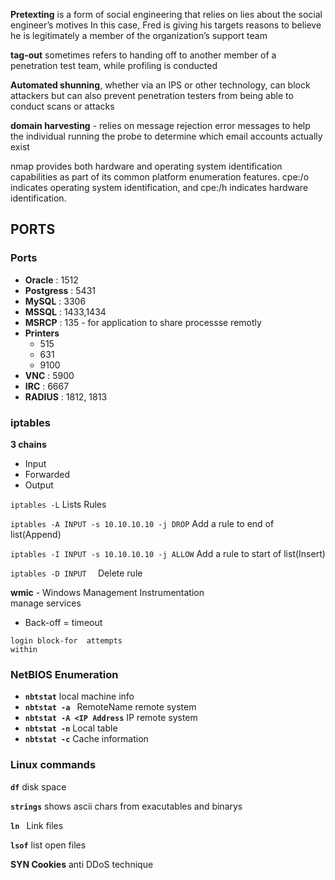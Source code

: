**Pretexting** is a form of social engineering that relies on lies about the social engineer’s motives In this case, Fred is giving his targets reasons to believe he is legitimately a member of the organization’s support team  

**tag-out** sometimes refers to handing off to another member of a penetration test team, while profiling is conducted
 
**Automated shunning**, whether via an IPS or other technology, can block attackers but can also prevent penetration testers from being able to conduct scans or attacks  
 
**domain harvesting** -  relies on message rejection error messages to help the individual running the probe to determine which email accounts actually exist

nmap provides both hardware and operating system identification capabilities as part of its common platform enumeration features. cpe:/o indicates operating system identification, and cpe:/h indicates hardware identification.

## PORTS

### Ports

 - **Oracle** : 1512
 - **Postgress** : 5431
 - **MySQL** : 3306  
 - **MSSQL** : 1433,1434
 - **MSRCP** : 135 - for application to share processse remotly  
 - **Printers**
   - 515
   - 631
   - 9100
 - **VNC** : 5900
 - **IRC** : 6667
 - **RADIUS** : 1812, 1813
  
 ### iptables
 **3 chains**
  - Input
  - Forwarded
  - Output
  
  <code>iptables -L</code> Lists Rules  
  
  <code>iptables -A INPUT -s 10.10.10.10 -j DROP</code> Add a rule to end of list(Append)  
  
  <code>iptables -I INPUT -s 10.10.10.10 -j ALLOW</code> Add a rule to start of list(Insert)  
  
  <code>iptables -D INPUT <number> </code> Delete rule <number>  
 
 **wmic** - Windows Management Instrumentation  
  manage services
 
   - Back-off = timeout  
   
   <code>login block-for <Time period in seconds> attempts <Max no of failed attempts>within <Time period in seconds></code>
 
 ### NetBIOS Enumeration
 
  - <code>**nbtstat**</code> local machine info  
  - <code>**nbtstat -a <RemoteName>**</code> RemoteName remote system
  - <code>**nbtstat -A <IP Address**</code> IP remote system
  - <code>**nbtstat -n**</code> Local table
  - <code>**nbtstat -c**</code> Cache information
 
 ### Linux commands
 <code>**df**</code> disk space  
 
 <code>**strings**</code> shows ascii chars from exacutables and binarys  
 
 <code>**ln**<file1> <file2></code> Link files  
 
 <code>**lsof**</code> list open files  
 
 
 **SYN Cookies** anti DDoS technique  
 
